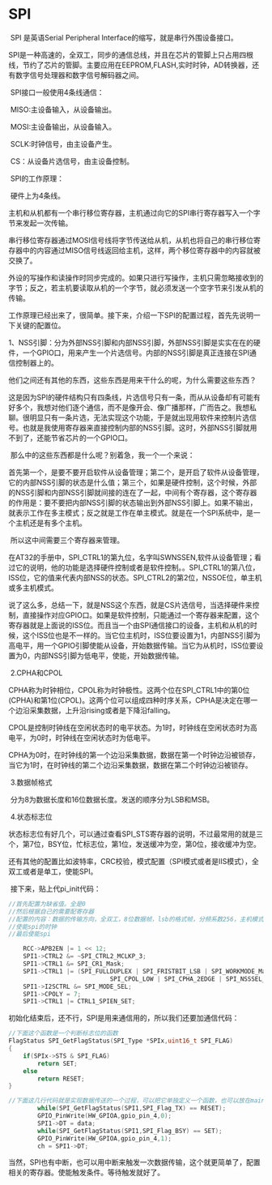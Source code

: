 # SPI

​	SPI 是英语Serial Peripheral Interface的缩写，就是串行外围设备接口。

​	SPI是一种高速的，全双工，同步的通信总线，并且在芯片的管脚上只占用四根线，节约了芯片的管脚。主要应用在EEPROM,FLASH,实时时钟，AD转换器，还有数字信号处理器和数字信号解码器之间。

​	SPI接口一般使用4条线通信：

​	MISO:主设备输入，从设备输出。

​	MOSI:主设备输出，从设备输入。

​	SCLK:时钟信号，由主设备产生。

​	CS：从设备片选信号，由主设备控制。

​	SPI的工作原理：

​	硬件上为4条线。

​	主机和从机都有一个串行移位寄存器，主机通过向它的SPI串行寄存器写入一个字节来发起一次传输。

​	串行移位寄存器通过MOSI信号线将字节传送给从机，从机也将自己的串行移位寄存器中的内容通过MISO信号线返回给主机，这样，两个移位寄存器中的内容就被交换了。

​	外设的写操作和读操作时同步完成的。如果只进行写操作，主机只需忽略接收到的字节；反之，若主机要读取从机的一个字节，就必须发送一个空字节来引发从机的传输。

​	工作原理已经出来了，很简单。接下来，介绍一下SPI的配置过程，首先先说明一下关键的配置位。

​	1、NSS引脚：分为外部NSS引脚和内部NSS引脚，外部NSS引脚是实实在在的硬件，一个GPIO口，用来产生一个片选信号。内部的NSS引脚是真正连接在SPI通信控制器上的。

​	他们之间还有其他的东西，这些东西是用来干什么的呢，为什么需要这些东西？

​	这是因为SPI的硬件结构只有四条线，片选信号只有一条，而从从设备却有可能有好多个，我想对他们逐个通信，而不是像开会、像广播那样，广而告之。我想私聊。很明显只有一条片选，无法实现这个功能，于是就出现用软件来控制片选信号。也就是我使用寄存器来直接控制内部的NSS引脚。这时，外部NSS引脚就用不到了，还能节省芯片的一个GPIO口。

​	那么中的这些东西都是什么呢？别着急，我一个一个来说：

​	首先第一个，是要不要开启软件从设备管理；第二个，是开启了软件从设备管理，它的内部NSS引脚的状态是什么值；第三个，如果是硬件控制，这个时候，外部的NSS引脚和内部NSS引脚就间接的连在了一起，中间有个寄存器，这个寄存器的作用是：要不要把内部NSS引脚的状态输出到外部NSS引脚上。如果不输出，就表示工作在多主模式；反之就是工作在单主模式。就是在一个SPI系统中，是一个主机还是有多个主机。

​	所以这中间需要三个寄存器来管理。

​	在AT32的手册中，SPI_CTRL1的第九位，名字叫SWNSSEN,软件从设备管理；看过它的说明，他的功能是选择硬件控制或者是软件控制。。SPI_CTRL1的第八位，ISS位，它的值来代表内部NSS的状态。SPI_CTRL2的第2位，NSSOE位，单主机或多主机模式。

​	说了这么多，总结一下，就是NSS这个东西，就是CS片选信号，当选择硬件来控制，直接操作对应GPIO口。如果是软件控制，只能通过一个寄存器来配置，这个寄存器就是上面说的ISS位。而且当一个由SPI通信接口的设备，主机和从机的时候，这个ISS位也是不一样的。当它位主机时，ISS位要设置为1，内部NSS引脚为高电平，用一个GPIO引脚使能从设备，开始数据传输。当它为从机时，ISS位要设置为0，内部NSS引脚为低电平，使能，开始数据传输。

​	2.CPHA和CPOL

​	CPHA称为时钟相位，CPOL称为时钟极性。这两个位在SPI_CTRL1中的第0位(CPHA)和第1位(CPOL)。这两个位可以组成四种时序关系，CPHA是决定在哪一个边沿采集数据，上升沿rising或者是下降沿falling。

​	CPOL是控制时钟线在空闲状态时的电平状态。为1时，时钟线在空闲状态时为高电平，为0时，时钟线在空闲状态时为低电平。

​	CPHA为0时，在时钟线的第一个边沿采集数据，数据在第一个时钟边沿被锁存，当它为1时，在时钟线的第二个边沿采集数据，数据在第二个时钟边沿被锁存。

​	3.数据帧格式

​	分为8为数据长度和16位数据长度。发送的顺序分为LSB和MSB。

​	4.状态标志位

​	状态标志位有好几个，可以通过查看SPI_STS寄存器的说明，不过最常用的就是三个，第7位，BSY位，忙标志位，第1位，发送缓冲为空，第0位，接收缓冲为空。

还有其他的配置比如波特率，CRC校验，模式配置（SPI模式或者是IIS模式），全双工或者是单工，使能SPI。

​	接下来，贴上代pi_init代码：

```c
//首先配置为缺省值。全是0
//然后根据自己的需要配寄存器
//配置的内容：数据的传输方向，全双工，8位数据帧，lsb的格式帧，分频系数256，主机模式，cpol = 0，cpha = 1，nss值，crc
//使能spi的时钟
//最后使能spi

	RCC->APB2EN |= 1 << 12;
	SPI1->CTRL2 &= ~SPI_CTRL2_MCLKP_3;
	SPI1->CTRL1 &= SPI_CR1_Mask;
	SPI1->CTRL1 |= (SPI_FULLDUPLEX | SPI_FRISTBIT_LSB | SPI_WORKMODE_Master | SPI_DATASIZE_8Bits |
							SPI_CPOL_LOW | SPI_CPHA_2EDGE | SPI_NSSSEL_SOFT | SPI_BAUDRATEPRESCALER );
	SPI1->I2SCTRL &= SPI_MODE_SEL;
	SPI1->CPOLY = 7;
	SPI1->CTRL1 |= CTRL1_SPIEN_SET;
```

初始化结束后，还不行，SPI是用来通信用的，所以我们还要加通信代码：

```c
//下面这个函数是一个判断标志位的函数
FlagStatus SPI_GetFlagStatus(SPI_Type *SPIx,uint16_t SPI_FLAG)
{
	if(SPIx->STS & SPI_FLAG)
		return SET;
	else
		return RESET;
}

//下面这几行代码就是实现数据传送的一个过程，可以把它单独定义一个函数，也可以放在main函数中。
		while(SPI_GetFlagStatus(SPI1,SPI_Flag_TX) == RESET);
		GPIO_PinWrite(HW_GPIOA,gpio_pin_4,0);
		SPI1->DT = data;
		while(SPI_GetFlagStatus(SPI1,SPI_Flag_BSY) == SET);
		GPIO_PinWrite(HW_GPIOA,gpio_pin_4,1);
		ch = SPI1->DT;
```

​	当然，SPI也有中断，也可以用中断来触发一次数据传输，这个就更简单了，配置相关的寄存器。使能触发条件。等待触发就好了。